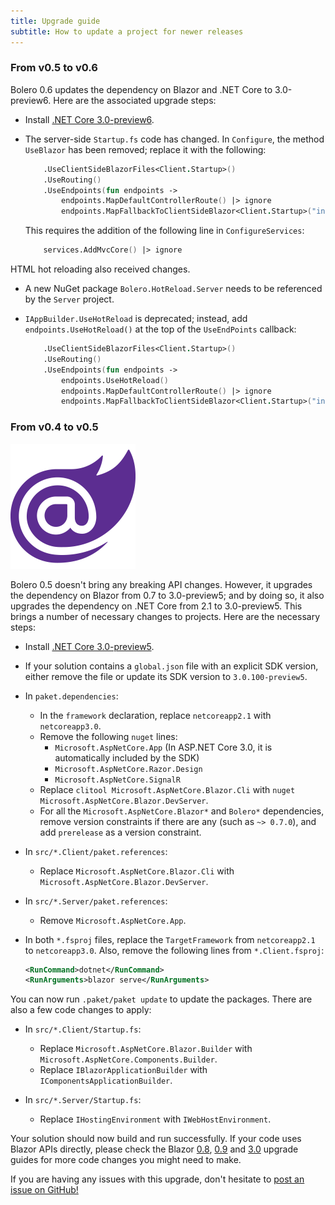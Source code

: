 ```yaml
---
title: Upgrade guide
subtitle: How to update a project for newer releases
---
```


### From v0.5 to v0.6

Bolero 0.6 updates the dependency on Blazor and .NET Core to 3.0-preview6. Here are the associated upgrade steps:

* Install [.NET Core 3.0-preview6](https://dotnet.microsoft.com/download/dotnet-core).

* The server-side `Startup.fs` code has changed. In `Configure`, the method `UseBlazor` has been removed; replace it with the following:

    ```fsharp
        .UseClientSideBlazorFiles<Client.Startup>()
        .UseRouting()
        .UseEndpoints(fun endpoints ->
            endpoints.MapDefaultControllerRoute() |> ignore
            endpoints.MapFallbackToClientSideBlazor<Client.Startup>("index.html") |> ignore)
    ```

    This requires the addition of the following line in `ConfigureServices`:

    ```fsharp
        services.AddMvcCore() |> ignore
    ```

HTML hot reloading also received changes.

* A new NuGet package `Bolero.HotReload.Server` needs to be referenced by the `Server` project.

* `IAppBuilder.UseHotReload` is deprecated; instead, add `endpoints.UseHotReload()` at the top of the `UseEndPoints` callback:

    ```fsharp
        .UseClientSideBlazorFiles<Client.Startup>()
        .UseRouting()
        .UseEndpoints(fun endpoints ->
            endpoints.UseHotReload()
            endpoints.MapDefaultControllerRoute() |> ignore
            endpoints.MapFallbackToClientSideBlazor<Client.Startup>("index.html") |> ignore)
    ```

### From v0.4 to v0.5

![Blazor 3.0](../img/blazor-icon.png)

Bolero 0.5 doesn't bring any breaking API changes.
However, it upgrades the dependency on Blazor from 0.7 to 3.0-preview5; and by doing so, it also upgrades the dependency on .NET Core from 2.1 to 3.0-preview5.
This brings a number of necessary changes to projects. Here are the necessary steps:

* Install [.NET Core 3.0-preview5](https://dotnet.microsoft.com/download/dotnet-core).

* If your solution contains a `global.json` file with an explicit SDK version, either remove the file or update its SDK version to `3.0.100-preview5`.

* In `paket.dependencies`:
  * In the `framework` declaration, replace `netcoreapp2.1` with `netcoreapp3.0`.
  * Remove the following `nuget` lines:
    * `Microsoft.AspNetCore.App` (In ASP.NET Core 3.0, it is automatically included by the SDK)
    * `Microsoft.AspNetCore.Razor.Design`
    * `Microsoft.AspNetCore.SignalR`
  * Replace `clitool Microsoft.AspNetCore.Blazor.Cli` with `nuget Microsoft.AspNetCore.Blazor.DevServer`.
  * For all the `Microsoft.AspNetCore.Blazor*` and `Bolero*` dependencies, remove version constraints if there are any (such as `~> 0.7.0`), and add `prerelease` as a version constraint.

* In `src/*.Client/paket.references`:
  * Replace `Microsoft.AspNetCore.Blazor.Cli` with `Microsoft.AspNetCore.Blazor.DevServer`.

* In `src/*.Server/paket.references`:
  * Remove `Microsoft.AspNetCore.App`.

* In both `*.fsproj` files, replace the `TargetFramework` from `netcoreapp2.1` to `netcoreapp3.0`. Also, remove the following lines from `*.Client.fsproj`:
    ```xml
    <RunCommand>dotnet</RunCommand>
    <RunArguments>blazor serve</RunArguments>
    ```

You can now run `.paket/paket update` to update the packages.
There are also a few code changes to apply:

* In `src/*.Client/Startup.fs`:
  * Replace `Microsoft.AspNetCore.Blazor.Builder` with `Microsoft.AspNetCore.Components.Builder`.
  * Replace `IBlazorApplicationBuilder` with `IComponentsApplicationBuilder`.

* In `src/*.Server/Startup.fs`:
  * Replace `IHostingEnvironment` with `IWebHostEnvironment`.

Your solution should now build and run successfully.
If your code uses Blazor APIs directly, please check the Blazor [0.8](https://devblogs.microsoft.com/aspnet/blazor-0-8-0-experimental-release-now-available/), [0.9](https://devblogs.microsoft.com/aspnet/blazor-0-9-0-experimental-release-now-available/) and [3.0](https://devblogs.microsoft.com/aspnet/blazor-now-in-official-preview/) upgrade guides for more code changes you might need to make.

If you are having any issues with this upgrade, don't hesitate to [post an issue on GitHub!](https://github.com/fsbolero/bolero/issues)
